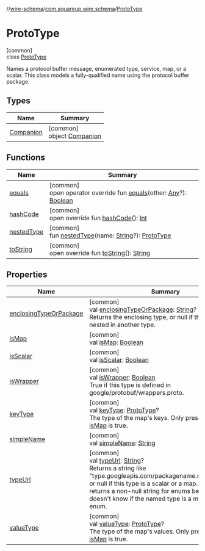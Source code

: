 //[wire-schema](../../../index.md)/[com.squareup.wire.schema](../index.md)/[ProtoType](index.md)

# ProtoType

[common]\
class [ProtoType](index.md)

Names a protocol buffer message, enumerated type, service, map, or a scalar. This class models a fully-qualified name using the protocol buffer package.

## Types

| Name | Summary |
|---|---|
| [Companion](-companion/index.md) | [common]<br>object [Companion](-companion/index.md) |

## Functions

| Name | Summary |
|---|---|
| [equals](equals.md) | [common]<br>open operator override fun [equals](equals.md)(other: [Any](https://kotlinlang.org/api/latest/jvm/stdlib/kotlin/-any/index.html)?): [Boolean](https://kotlinlang.org/api/latest/jvm/stdlib/kotlin/-boolean/index.html) |
| [hashCode](hash-code.md) | [common]<br>open override fun [hashCode](hash-code.md)(): [Int](https://kotlinlang.org/api/latest/jvm/stdlib/kotlin/-int/index.html) |
| [nestedType](nested-type.md) | [common]<br>fun [nestedType](nested-type.md)(name: [String](https://kotlinlang.org/api/latest/jvm/stdlib/kotlin/-string/index.html)?): [ProtoType](index.md) |
| [toString](to-string.md) | [common]<br>open override fun [toString](to-string.md)(): [String](https://kotlinlang.org/api/latest/jvm/stdlib/kotlin/-string/index.html) |

## Properties

| Name | Summary |
|---|---|
| [enclosingTypeOrPackage](enclosing-type-or-package.md) | [common]<br>val [enclosingTypeOrPackage](enclosing-type-or-package.md): [String](https://kotlinlang.org/api/latest/jvm/stdlib/kotlin/-string/index.html)?<br>Returns the enclosing type, or null if this type is not nested in another type. |
| [isMap](is-map.md) | [common]<br>val [isMap](is-map.md): [Boolean](https://kotlinlang.org/api/latest/jvm/stdlib/kotlin/-boolean/index.html) |
| [isScalar](is-scalar.md) | [common]<br>val [isScalar](is-scalar.md): [Boolean](https://kotlinlang.org/api/latest/jvm/stdlib/kotlin/-boolean/index.html) |
| [isWrapper](is-wrapper.md) | [common]<br>val [isWrapper](is-wrapper.md): [Boolean](https://kotlinlang.org/api/latest/jvm/stdlib/kotlin/-boolean/index.html)<br>True if this type is defined in google/protobuf/wrappers.proto. |
| [keyType](key-type.md) | [common]<br>val [keyType](key-type.md): [ProtoType](index.md)?<br>The type of the map's keys. Only present when [isMap](is-map.md) is true. |
| [simpleName](simple-name.md) | [common]<br>val [simpleName](simple-name.md): [String](https://kotlinlang.org/api/latest/jvm/stdlib/kotlin/-string/index.html) |
| [typeUrl](type-url.md) | [common]<br>val [typeUrl](type-url.md): [String](https://kotlinlang.org/api/latest/jvm/stdlib/kotlin/-string/index.html)?<br>Returns a string like "type.googleapis.com/packagename.messagename" or null if this type is a scalar or a map. Note that this returns a non-null string for enums because it doesn't know if the named type is a message or an enum. |
| [valueType](value-type.md) | [common]<br>val [valueType](value-type.md): [ProtoType](index.md)?<br>The type of the map's values. Only present when [isMap](is-map.md) is true. |
